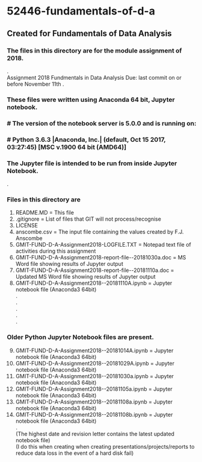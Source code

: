 # 52446-fundamentals-of-d-a
## Created for Fundamentals of Data Analysis

### The files in this directory are for the module assignment of 2018.
.  
Assignment 2018
Fundmentals in Data Analysis
Due: last commit on or before November 11th
.   
### These files were written using Anaconda 64 bit, Jupyter notebook.
### # The version of the notebook server is 5.0.0 and is running on:
### # Python 3.6.3 |Anaconda, Inc.| (default, Oct 15 2017, 03:27:45) [MSC v.1900 64 bit (AMD64)]
### The Jupyter file is intended to be run from inside Jupyter Notebook.  
.   
###  Files in this directory are
 1. README.MD   = This file  
 2. .gitignore  = List of files that GIT will not process/recognise  
 3. LICENSE  
 4. anscombe.csv = The input file containing the values created by F.J. Anscombe  
 5. GMIT-FUND-D-A-Assignment2018-LOGFILE.TXT = Notepad text file of activities during this assignment
 6. GMIT-FUND-D-A-Assignment2018-report-file--20181030a.doc = MS Word file showing results of Jupyter output  
 7. GMIT-FUND-D-A-Assignment2018-report-file--20181110a.doc = Updated MS Word file showing results of Jupyter output  
 8. GMIT-FUND-D-A-Assignment2018--20181110A.ipynb = Jupyter notebook file (Anaconda3 64bit)  
.   
.   
.   
.   
.      
### Older Python Jupyter Notebook files are present.
 9. GMIT-FUND-D-A-Assignment2018--20181014A.ipynb = Jupyter notebook file (Anaconda3 64bit)  
10. GMIT-FUND-D-A-Assignment2018--20181029A.ipynb = Jupyter notebook file (Anaconda3 64bit)  
11. GMIT-FUND-D-A-Assignment2018--20181030a.ipynb = Jupyter notebook file (Anaconda3 64bit)  
12. GMIT-FUND-D-A-Assignment2018--20181105a.ipynb = Jupyter notebook file (Anaconda3 64bit)  
13. GMIT-FUND-D-A-Assignment2018--20181108a.ipynb = Jupyter notebook file (Anaconda3 64bit)  
14. GMIT-FUND-D-A-Assignment2018--20181108b.ipynb = Jupyter notebook file (Anaconda3 64bit)  
.   
(The highest date and revision letter contains the latest updated notebook file)   
(I do this when creating when creating presentations/projects/reports to reduce data loss in the event of a hard disk fail)
